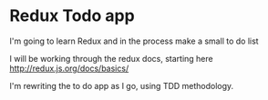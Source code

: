 # Redux Todo app

I'm going to learn Redux and in the process make a small to do list

I will be working through the redux docs, starting here http://redux.js.org/docs/basics/

I'm rewriting the to do app as I go, using TDD methodology.
